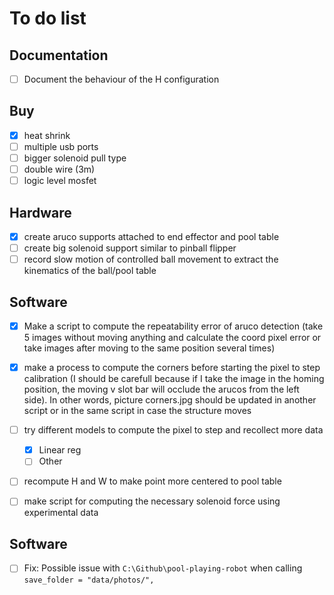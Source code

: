 # To do list



## Documentation
- [ ] Document the behaviour of the H configuration

## Buy
- [x] heat shrink
- [ ] multiple usb ports
- [ ] bigger solenoid pull type
- [ ] double wire (3m)
- [ ] logic level mosfet

## Hardware
- [x] create aruco supports attached to end effector and pool table
- [ ] create big solenoid support similar to pinball flipper
- [ ] record slow motion of controlled ball movement to extract the kinematics of the ball/pool table

## Software
- [x] Make a script to compute the repeatability error of aruco detection (take 5 images without moving anything and calculate the coord pixel error or take images after moving to the same position several times)
- [x] make a process to compute the corners before starting the pixel to step calibration (I should be carefull because if I take the image in the homing position, the moving v slot bar will occlude the arucos from the left side). In other words, picture corners.jpg should be updated in another script or in the same script in case the structure moves
- [ ] try different models to compute the pixel to step and recollect more data
    - [x] Linear reg
    - [ ] Other
- [ ] recompute H and W to make point more centered to pool table
- [ ] make script for computing the necessary solenoid force using experimental data


## Software

- [ ] Fix: Possible issue with `C:\Github\pool-playing-robot` when calling `save_folder = "data/photos/",`
